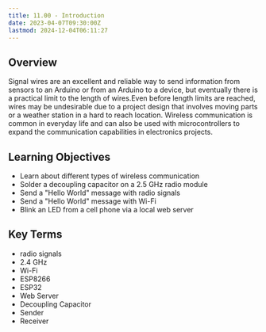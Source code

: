 ```yaml
---
title: 11.00 - Introduction
date: 2023-04-07T09:30:00Z
lastmod: 2024-12-04T06:11:27
---
```


## Overview

Signal wires are an excellent and reliable way to send information from sensors to an Arduino or from an Arduino to a device, but eventually there is a practical limit to the length of wires.Even before length limits are reached, wires may be undesirable due to a project design that involves moving parts or a weather station in a hard to reach location. Wireless communication is common in everyday life and can also be used with microcontrollers to expand the communication capabilities in electronics projects.

## Learning Objectives

- Learn about different types of wireless communication
- Solder a decoupling capacitor on a 2.5 GHz radio module
- Send a "Hello World" message with radio signals
- Send a "Hello World" message with Wi-Fi
- Blink an LED from a cell phone via a local web server

## Key Terms

- radio signals
- 2.4 GHz
- Wi-Fi
- ESP8266
- ESP32
- Web Server
- Decoupling Capacitor
- Sender
- Receiver
